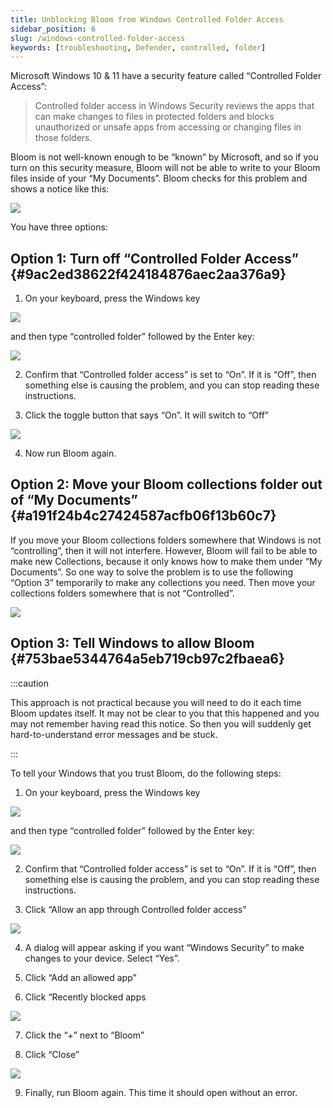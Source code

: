 ```yaml
---
title: Unblocking Bloom from Windows Controlled Folder Access
sidebar_position: 6
slug: /windows-controlled-folder-access
keywords: [troubleshooting, Defender, controlled, folder]
---
```




Microsoft Windows 10 & 11 have a security feature called “Controlled Folder Access”:



> Controlled folder access in Windows Security reviews the apps that can make changes to files in protected folders and blocks unauthorized or unsafe apps from accessing or changing files in those folders.


Bloom is not well-known enough to be “known” by Microsoft, and so if you turn on this security measure, Bloom will not be able to write to your Bloom files inside of your “My Documents”. Bloom checks for this problem and shows a notice like this:


![](./1215841880.png)


You have three options:


## Option 1: Turn off “Controlled Folder Access” {#9ac2ed38622f424184876aec2aa376a9}


<div class='notion-row'>
<div class='notion-column' style={{width: 'calc((100% - (min(32px, 4vw) * 1)) * 0.5000000000000001)'}}>

1. On your keyboard, press the Windows key

</div><div className='notion-spacer'></div>

<div class='notion-column' style={{width: 'calc((100% - (min(32px, 4vw) * 1)) * 0.5)'}}>


![](./2017006016.png)


</div><div className='notion-spacer'></div>
</div>


and then type “controlled folder” followed by the Enter key:


![](./1979852456.png)


 2. Confirm that “Controlled folder access” is set to “On”. If it is “Off”, then something else is causing the problem, and you can stop reading these instructions.


 3. Click the toggle button that says “On”. It will switch to “Off”


![](./130758407.png)


 4. Now run Bloom again.


## Option 2: Move your Bloom collections folder out of “My Documents” {#a191f24b4c27424587acfb06f13b60c7}


If you move your Bloom collections folders somewhere that Windows is not “controlling”, then it will not interfere. However, Bloom will fail to be able to make new Collections, because it only knows how to make them under “My Documents”. So one way to solve the problem is to use the following “Option 3” temporarily to make any collections you need. Then move your collections folders somewhere that is not “Controlled”.


![](./240704142.png)


## Option 3: Tell Windows to allow Bloom {#753bae5344764a5eb719cb97c2fbaea6}


:::caution

This approach is not practical because you will need to do it each time Bloom updates itself. It may not be clear to you that this happened and you may not remember having read this notice. So then you will suddenly get hard-to-understand error messages and be stuck.

:::




To tell your Windows that you trust Bloom, do the following steps:


<div class='notion-row'>
<div class='notion-column' style={{width: 'calc((100% - (min(32px, 4vw) * 1)) * 0.5000000000000001)'}}>

1. On your keyboard, press the Windows key

</div><div className='notion-spacer'></div>

<div class='notion-column' style={{width: 'calc((100% - (min(32px, 4vw) * 1)) * 0.5)'}}>


![](./2017006016.png)


</div><div className='notion-spacer'></div>
</div>


and then type “controlled folder” followed by the Enter key:


![](./1979852456.png)


 2. Confirm that “Controlled folder access” is set to “On”. If it is “Off”, then something else is causing the problem, and you can stop reading these instructions.


<div class='notion-row'>
<div class='notion-column' style={{width: 'calc((100% - (min(32px, 4vw) * 1)) * 0.5)'}}>


 3. Click “Allow an app through Controlled folder access”


</div><div className='notion-spacer'></div>

<div class='notion-column' style={{width: 'calc((100% - (min(32px, 4vw) * 1)) * 0.5)'}}>


![](./130758407.png)


</div><div className='notion-spacer'></div>
</div>


 4. A dialog will appear asking if you want “Windows Security” to make changes to your device. Select “Yes”.


 5. Click “Add an allowed app”


<div class='notion-row'>
<div class='notion-column' style={{width: 'calc((100% - (min(32px, 4vw) * 1)) * 0.5)'}}>


 6. Click “Recently blocked apps


</div><div className='notion-spacer'></div>

<div class='notion-column' style={{width: 'calc((100% - (min(32px, 4vw) * 1)) * 0.5)'}}>


![](./1962877507.png)


</div><div className='notion-spacer'></div>
</div>


 7. Click the “+” next to “Bloom”


 8. Click “Close”


![](./413206379.png)


 9. Finally, run Bloom again. This time it should open without an error.

